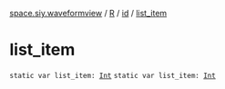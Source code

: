 [space.siy.waveformview](../../index.md) / [R](../index.md) / [id](index.md) / [list_item](./list_item.md)

# list_item

`static var list_item: `[`Int`](https://kotlinlang.org/api/latest/jvm/stdlib/kotlin/-int/index.html)
`static var list_item: `[`Int`](https://kotlinlang.org/api/latest/jvm/stdlib/kotlin/-int/index.html)